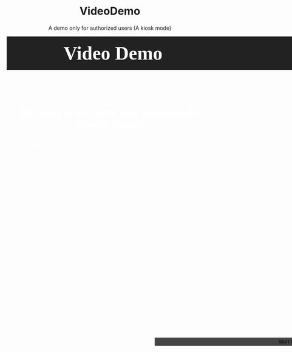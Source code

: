 # VideoDemo
A demo only for authorized users (A kiosk mode)
<script src="http://apps.bdimg.com/libs/jquery/2.1.1/jquery.min.js"></script>

<link rel="stylesheet" href="https://maxcdn.bootstrapcdn.com/font-awesome/4.5.0/css/font-awesome.min.css" integrity="sha384-XdYbMnZ/QjLh6iI4ogqCTaIjrFk87ip+ekIjefZch0Y+PvJ8CDYtEs1ipDmPorQ+" crossorigin="anonymous"

<!DOCTYPE html>
<html lang="en">
<head>
    <meta charset="UTF-8">
    <title>Test</title>
    <link rel="stylesheet" href="style.css">
    <meta charset="utf-8">
    <meta http-equiv="X-UA-Compatible" content="IE=edge">
    <meta name="viewport" content="width=device-width, initial-scale=1">
    <meta charset="UTF-8">
    <title>VideoDemo</title>
    <link rel="stylesheet" href="https://cdn.bootcss.com/bootstrap/3.3.7/css/bootstrap.min.css" integrity="sha384-BVYiiSIFeK1dGmJRAkycuHAHRg32OmUcww7on3RYdg4Va+PmSTsz/K68vbdEjh4u" crossorigin="anonymous">
</head>
</head>

<style type="text/css">
::-webkit-media-controls{
    display:none !important;
}

#demo-bar-badge {
    display: inline-block;
    width: 302px;
    padding: 0 !important;
    margin: 0 !important;
    background-color: transparent !important;
    color: #FFFFFF;
    font-size: 50px;
    font-family: Gulim;
  }


#video{
    width: 740px;
    height:680px;
    margin-top: -100;
}

body{
 background: url(http://www.designbolts.com/wp-content/uploads/2014/03/Blue-Blur-Background1.jpg) no-repeat center;
overflow-x: hidden;
}

#demo-top-bar {
    text-align: left;
    background: #222;
    position: relative;
    zoom: 1;
    width: 104%;
    z-index: 6000;
    padding: 15px 150PX 15px;
    margin-left:-20px;


  }

#all{
    margin:0 auto;
    width: 740px;
    height:680px;
    position: relative;
}

.butDemo{
     position: absolute;

  background:#454545;
  bottom: 180px;
   width: 740;
   margin-left: -370px;

}

#paragraph{

font-family: Arail black;
font-size: 28px;
color:#FFF;
font-weight: bold;

}

#paragraph2{

font-family: Arail black;
font-size: 18px;
color:#FFF;

}


</style>




<body align="center" class="container-fluid">
    
<div id="demo-top-bar">
  <h1 id="demo-bar-badge" ><b>Video Demo</b></h1>
</div>
<br>
<br>
<br>
<br>

<p id="paragraph">This page is currently only supported by Google chrome </p>
<p id="paragraph2"> and make sure you have the updated version of the browser</p>       

<div id="all">
     <video  loop  id="video" >
        <source src="mov_bbb.mp4" type="video/mp4">
    </video>
<button onclick="goFullscreen('video'); return false" class="btn btn-info butDemo" > <i class="fa fa-send-o"></i>  Start the demo</button>
</div>




<script>
     var password = "123456789";
function goFullscreen(id) {
    
    var inputPassword;
    var password = "123456789";

    inputPassword=prompt("Enter password to start the demo");
    if(inputPassword==password){
    var element = document.getElementById(id);

    if (element.mozRequestFullScreen) {
      element.mozRequestFullScreen();
    } else if (element.webkitRequestFullScreen) {
      element.webkitRequestFullScreen();
   }  else if (element.msRequestFullScreen) {
      element.msRequestFullScreen();
   }

element.play();




}

else{
    alert("Only authorized operation is allowed")
  }




}























</script>
</body>
</html>
